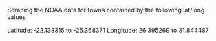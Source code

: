 Scraping the NOAA data for towns contained by the following lat/long values

Latitude:   -22.133315 to -25.368371
Longitude:  26.395269 to 31.844487